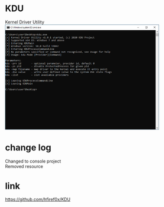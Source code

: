 # KDU
Kernel Driver Utility  
![Screenshot](Capture.PNG)

# change log
Changed to console project  
Removed resource

# link
https://github.com/hfiref0x/KDU
